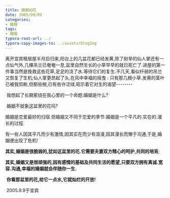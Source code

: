 ```yaml
---
title: 婚姻如花
date: 2005/09/09
categories: 
- 婚姻 
tags: 
- 婚姻
typora-root-url: ../
typora-copy-images-to: ../assets/blogImg
---
```


​             离开宜宾租居屋半月后归来,阳台上的几盆花都已经发黄,除了耐旱的仙人掌还有一点仙气外,几棵吊兰已奄奄一息,盆里自然生长的小草早早的就已死亡了.进屋的第一件事当然是挽救这些花草,足足的浇了水.等待它们的复生.不几天,看似纤弱的吊兰又恢复了生机;仙人掌更昂起了头,在风中幸福的摇曳 : 只有那几根小草.发黄的茎叶已被我剪断,但那些根,已有些许泛绿,昭示着它对生的渴望--------

​             我想起了长期萦绕在我心里的一个命题:婚姻是什么?

​            婚姻不就象这盆里的花吗?

​             婚姻是恋爱最好的归宿.但婚姻又不同于恋爱的季节.婚姻是一个平凡的.实在的.漫长的过程.

​              有一些人因其平凡而少有激情,因其实在而少有浪漫,因其漫长而懒于沟通,于是,婚姻便出现了危机!

​              **其实,婚姻是很脆弱的,犹如这盆里的花.它需要夫妻双方精心的呵护,共同的培肓**;

​              **其实,婚姻又是很顽强的,因有感情的基础及共同生活的愿望,只要双方拥有真诚.宽容.沟通,幸福的婚姻就会伴随你一生.**

​              **你看那盆里的花,给它一点水,它就灿烂的开放!**

 

 

​                                                                                                                     2005.9.9于宜宾